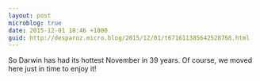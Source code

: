 ```yaml
---
layout: post
microblog: true
date: 2015-12-01 18:46 +1000
guid: http://desparoz.micro.blog/2015/12/01/t671611385642528768.html
---
```

So Darwin has had its hottest November in 39 years. Of course, we moved here just in time to enjoy it!
